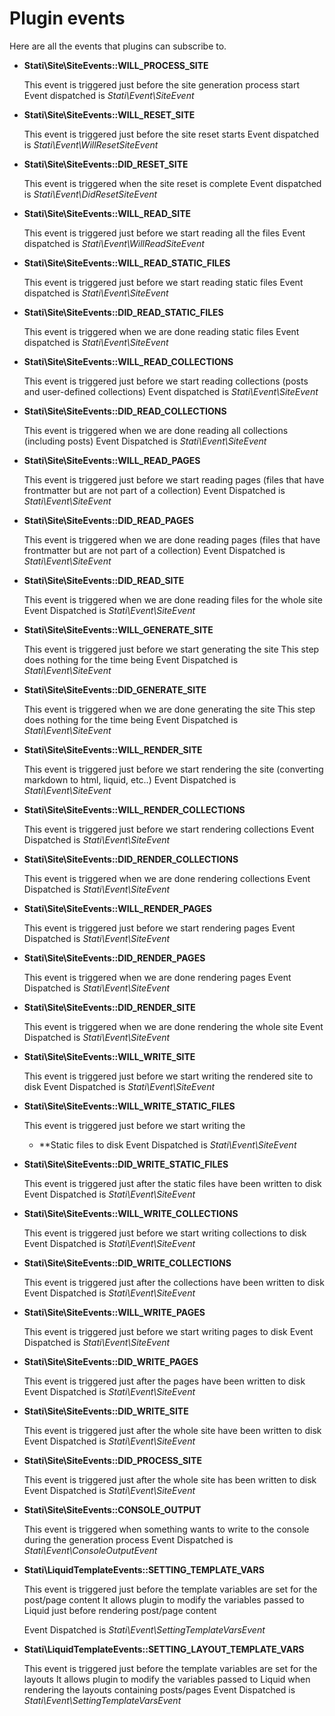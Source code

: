 # Plugin events

Here are all the events that plugins can subscribe to.

- **Stati\Site\SiteEvents::WILL_PROCESS_SITE**

  This event is triggered just before the site generation process start
  Event dispatched is _Stati\Event\SiteEvent_

- **Stati\Site\SiteEvents::WILL_RESET_SITE**

  This event is triggered just before the site reset starts
  Event dispatched is _Stati\Event\WillResetSiteEvent_
  
- **Stati\Site\SiteEvents::DID_RESET_SITE**

  This event is triggered when the site reset is complete
  Event dispatched is _Stati\Event\DidResetSiteEvent_

- **Stati\Site\SiteEvents::WILL_READ_SITE**

  This event is triggered just before we start reading all the files
  Event dispatched is _Stati\Event\WillReadSiteEvent_

- **Stati\Site\SiteEvents::WILL_READ_STATIC_FILES**

  This event is triggered just before we start reading static files
  Event dispatched is _Stati\Event\SiteEvent_

- **Stati\Site\SiteEvents::DID_READ_STATIC_FILES**

  This event is triggered when we are done reading static files
  Event dispatched is _Stati\Event\SiteEvent_

- **Stati\Site\SiteEvents::WILL_READ_COLLECTIONS**

  This event is triggered just before we start reading collections (posts and user-defined collections)
  Event dispatched is _Stati\Event\SiteEvent_

- **Stati\Site\SiteEvents::DID_READ_COLLECTIONS**

  This event is triggered when we are done reading all collections (including posts)
  Event Dispatched is _Stati\Event\SiteEvent_

- **Stati\Site\SiteEvents::WILL_READ_PAGES**

  This event is triggered just before we start reading pages (files that have frontmatter but are not part of a collection)
  Event Dispatched is _Stati\Event\SiteEvent_

- **Stati\Site\SiteEvents::DID_READ_PAGES**

  This event is triggered when we are done reading pages (files that have frontmatter but are not part of a collection)
  Event Dispatched is _Stati\Event\SiteEvent_

- **Stati\Site\SiteEvents::DID_READ_SITE**

  This event is triggered when we are done reading files for the whole site
  Event Dispatched is _Stati\Event\SiteEvent_
  
- **Stati\Site\SiteEvents::WILL_GENERATE_SITE**

  This event is triggered just before we start generating the site
  This step does nothing for the time being
  Event Dispatched is _Stati\Event\SiteEvent_

- **Stati\Site\SiteEvents::DID_GENERATE_SITE**

  This event is triggered when we are done generating the site
  This step does nothing for the time being
  Event Dispatched is _Stati\Event\SiteEvent_

- **Stati\Site\SiteEvents::WILL_RENDER_SITE**

  This event is triggered just before we start rendering the site (converting markdown to html, liquid, etc..)
  Event Dispatched is _Stati\Event\SiteEvent_

- **Stati\Site\SiteEvents::WILL_RENDER_COLLECTIONS**

  This event is triggered just before we start rendering collections
  Event Dispatched is _Stati\Event\SiteEvent_

- **Stati\Site\SiteEvents::DID_RENDER_COLLECTIONS**

  This event is triggered when we are done rendering collections
  Event Dispatched is _Stati\Event\SiteEvent_

- **Stati\Site\SiteEvents::WILL_RENDER_PAGES**

  This event is triggered just before we start rendering pages
  Event Dispatched is _Stati\Event\SiteEvent_

- **Stati\Site\SiteEvents::DID_RENDER_PAGES**

  This event is triggered when we are done rendering pages
  Event Dispatched is _Stati\Event\SiteEvent_

- **Stati\Site\SiteEvents::DID_RENDER_SITE**

  This event is triggered when we are done rendering the whole site
  Event Dispatched is _Stati\Event\SiteEvent_

- **Stati\Site\SiteEvents::WILL_WRITE_SITE**

  This event is triggered just before we start writing the rendered site to disk
  Event Dispatched is _Stati\Event\SiteEvent_

- **Stati\Site\SiteEvents::WILL_WRITE_STATIC_FILES**

  This event is triggered just before we start writing the
  - **Static files to disk
  Event Dispatched is _Stati\Event\SiteEvent_

- **Stati\Site\SiteEvents::DID_WRITE_STATIC_FILES**

  This event is triggered just after the static files have been written to disk
  Event Dispatched is _Stati\Event\SiteEvent_

- **Stati\Site\SiteEvents::WILL_WRITE_COLLECTIONS**

  This event is triggered just before we start writing collections to disk
  Event Dispatched is _Stati\Event\SiteEvent_
  
- **Stati\Site\SiteEvents::DID_WRITE_COLLECTIONS**

  This event is triggered just after the collections have been written to disk
  Event Dispatched is _Stati\Event\SiteEvent_
  
- **Stati\Site\SiteEvents::WILL_WRITE_PAGES**

  This event is triggered just before we start writing pages to disk
  Event Dispatched is _Stati\Event\SiteEvent_

- **Stati\Site\SiteEvents::DID_WRITE_PAGES**

  This event is triggered just after the pages have been written to disk
  Event Dispatched is _Stati\Event\SiteEvent_
  
- **Stati\Site\SiteEvents::DID_WRITE_SITE**

  This event is triggered just after the whole site have been written to disk
  Event Dispatched is _Stati\Event\SiteEvent_
  
- **Stati\Site\SiteEvents::DID_PROCESS_SITE**

  This event is triggered just after the whole site has been written to disk
  Event Dispatched is _Stati\Event\SiteEvent_
  
- **Stati\Site\SiteEvents::CONSOLE_OUTPUT**

  This event is triggered when something wants to write to the console during the generation process
  Event Dispatched is _Stati\Event\ConsoleOutputEvent_
    
- **Stati\LiquidTemplateEvents::SETTING_TEMPLATE_VARS**

  This event is triggered just before the template variables are set for the post/page content
  It allows plugin to modify the variables passed to Liquid just before rendering post/page content
  
  Event Dispatched is _Stati\Event\SettingTemplateVarsEvent_

- **Stati\LiquidTemplateEvents::SETTING_LAYOUT_TEMPLATE_VARS**

  This event is triggered just before the template variables are set for the layouts
  It allows plugin to modify the variables passed to Liquid when rendering the layouts containing posts/pages
  Event Dispatched is _Stati\Event\SettingTemplateVarsEvent_

